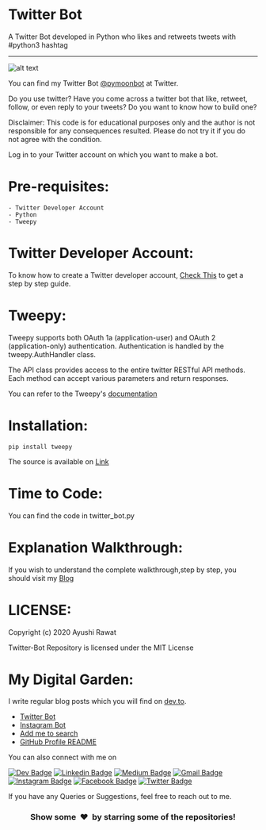 # Twitter Bot
A Twitter Bot developed in Python who likes and retweets tweets with #python3 hashtag

---

![alt text](https://github.com/ayushi7rawat/MS-Teams-Automation/blob/master/Cover.jpg)

You can find my Twitter Bot [@pymoonbot](https://twitter.com/pymoonbot) at Twitter.

Do you use twitter? Have you come across a twitter bot that like, retweet, follow, or even reply to your tweets?
Do you want to know how to build one?

Disclaimer:
This code is for educational purposes only and the author is not responsible for any consequences resulted. Please do not try it if you do not agree with the condition.

Log in to your Twitter account on which you want to make a bot.

Pre-requisites:
==========================
```
- Twitter Developer Account
- Python
- Tweepy
```

Twitter Developer Account:
==========================
To know how to create a Twitter developer account, [Check This](https://dev.to/ayushi7rawat/how-to-make-a-twitter-bot-with-python-3jg9) to get a step by step guide.

Tweepy:
==========================
Tweepy supports both OAuth 1a (application-user) and OAuth 2 (application-only) authentication. Authentication is handled by the tweepy.AuthHandler class. 

The API class provides access to the entire twitter RESTful API methods. Each method can accept various parameters and return responses.

You can refer to the Tweepy's [documentation](http://docs.tweepy.org/en/latest/index.html)


Installation:
==========================
```
pip install tweepy
```

The source is available on [Link](https://github.com/tweepy/tweepy/issues/1063)

Time to Code:
==========================
You can find the code in twitter_bot.py

Explanation Walkthrough:
==========================
If you wish to understand the complete walkthrough,step by step, you should visit my [Blog](https://dev.to/ayushi7rawat/how-to-make-a-twitter-bot-with-python-3jg9)

LICENSE:
==========================
Copyright (c) 2020 Ayushi Rawat

Twitter-Bot Repository is licensed under the MIT License

My Digital Garden:
==========================
I write regular blog posts which you will find on [dev.to](https://dev.to/ayushi7rawat).
- [Twitter Bot](https://dev.to/ayushi_rawat_/how-to-make-a-twitter-bot-with-python-3jg9)
- [Instagram Bot](https://dev.to/ayushi_rawat_/how-to-make-an-instagram-bot-with-python-1ggb)
- [Add me to search](https://dev.to/ayushi_rawat_/add-me-to-search-in-3-simple-steps-27jg)
- [GitHub Profile README](https://dev.to/ayushi_rawat_/create-a-github-profile-readme-in-3-simple-steps-3ofj)

 
 You can also connect with me on 
 
 [![Dev Badge](https://img.shields.io/badge/-DEV.to-47CCCC?style=flat&logo=Google-Chrome&logoColor=white&link=https://dev.to/ayushi7rawat)](https://dev.to/ayushi7rawat) 
   [![Linkedin Badge](https://img.shields.io/badge/-Linkedin-blue?style=flat-square&logo=Linkedin&logoColor=white&link=https://www.linkedin.com/in/ayushi7rawat/)](https://www.linkedin.com/in/ayushi7rawat/) 
   [![Medium Badge](https://img.shields.io/badge/-Medium-000000?style=flat&labelColor=000000&logo=Medium&link=https://medium.com/@ayushi7rawat)](https://medium.com/@ayushi7rawat) 
   [![Gmail Badge](https://img.shields.io/badge/-Gmail-c14438?style=flat-square&logo=Gmail&logoColor=white&link=mailto:ayushi7rawat@gmail.com)](mailto:ayushi7rawat@gmail.com)
   [![Instagram Badge](https://img.shields.io/badge/-Instagram-purple?style=flat&logo=instagram&logoColor=white&link=https://instagram.com/ayushi7rawat/)](https://instagram.com/ayushi7rawat) 
   [![Facebook Badge](https://img.shields.io/badge/-Facebook-036be4?style=flat-square&logo=Facebook&logoColor=white&link=https://www.facebook.com/profile.php?id=100008625401332)](https://www.facebook.com/people/Ayushi-Rawat/100008625401332)
  [![Twitter Badge](https://img.shields.io/badge/-Twitter-1ca0f1?style=flat-square&labelColor=1ca0f1&logo=twitter&logoColor=white&link=https://twitter.com/ayushi_rawat)](https://twitter.com/ayushi_rawat_)  
  
If you have any Queries or Suggestions, feel free to reach out to me.

<h3 align="center">Show some &nbsp;❤️&nbsp; by starring some of the repositories!</h3>